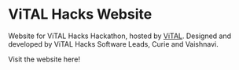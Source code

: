 # ViTAL Hacks Website
Website for ViTAL Hacks Hackathon, hosted by [ViTAL](https://vitalnortheastern.org/). Designed and developed by ViTAL Hacks Software Leads, Curie and Vaishnavi.

Visit the website here!
